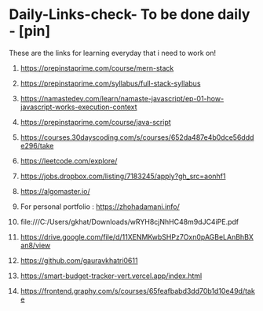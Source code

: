 # Daily-Links-check- To be done daily - [pin]
These are the links for learning everyday that i need to work on!
1. https://prepinstaprime.com/course/mern-stack

2. https://prepinstaprime.com/syllabus/full-stack-syllabus

3. https://namastedev.com/learn/namaste-javascript/ep-01-how-javascript-works-execution-context

4. https://prepinstaprime.com/course/java-script

5. https://courses.30dayscoding.com/s/courses/652da487e4b0dce56ddde296/take

6. https://leetcode.com/explore/

7. https://jobs.dropbox.com/listing/7183245/apply?gh_src=aonhf1

8. https://algomaster.io/

9. For personal portfolio : https://zhohadamani.info/

10. file:///C:/Users/gkhat/Downloads/wRYH8cjNhHC48m9dJC4iPE.pdf

11. https://drive.google.com/file/d/11XENMKwbSHPz7Oxn0pAGBeLAnBhBXan8/view

12. https://github.com/gauravkhatri0611

13. https://smart-budget-tracker-vert.vercel.app/index.html

14. https://frontend.graphy.com/s/courses/65feafbabd3dd70b1d10e49d/take

